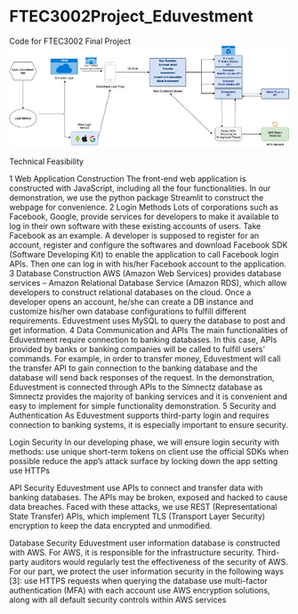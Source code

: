 # FTEC3002Project_Eduvestment
Code for FTEC3002 Final Project
![Image of Infrastracture](https://github.com/XUXiangCUHK/FTEC3002Project_Eduvestment/blob/main/3002ProjectDemo/images/Infrastructure.png)

Technical Feasibility

1 Web Application Construction
The front-end web application is constructed with JavaScript, including all the four functionalities. In our demonstration, we use the python package Streamlit to construct the webpage for convenience.
2 Login Methods
Lots of corporations such as Facebook, Google, provide services for developers to make it available to log in their own software with these existing accounts of users.
Take Facebook as an example. A developer is supposed to register for an account, register and configure the softwares and download Facebook SDK (Software Developing Kit) to enable the application to call Facebook login APIs. Then one can log in with his/her Facebook account to the application.
3 Database Construction
AWS (Amazon Web Services) provides database services – Amazon Relational Database Service (Amazon RDS), which allow developers to construct relational databases on the cloud. Once a developer opens an account, he/she can create a DB instance and customize his/her own database configurations to fulfill different requirements.
Eduvestment uses MySQL to query the database to post and get information.
4 Data Communication and APIs
The main functionalities of Eduvestment require connection to banking databases. In this case, APIs provided by banks or banking companies will be called to fulfill users’ commands. For example, in order to transfer money, Eduvestment will call the transfer API to gain connection to the banking database and the database will send back responses of the request.
In the demonstration, Eduvestment is connected through APIs to the Simnectz database as Simnectz provides the majority of banking services and it is convenient and easy to implement for simple functionality demonstration.
5 Security and Authentication
As Eduvestment supports third-party login and requires connection to banking systems, it is especially important to ensure security.

Login Security
In our developing phase, we will ensure login security with methods: 
use unique short-term tokens on client
use the official SDKs when possible
reduce the app’s attack surface by locking down the app setting
use HTTPs

API Security
Eduvestment use APIs to connect and transfer data with banking databases. The APIs may be broken, exposed and hacked to cause data breaches.
Faced with these attacks, we use REST (Representational State Transfer) APIs, which implement TLS (Transport Layer Security) encryption to keep the data encrypted and unmodified.

Database Security
Eduvestment user information database is constructed with AWS. For AWS, it is responsible for the infrastructure security. Third-party auditors would regularly test the effectiveness of the security of AWS. For our part, we protect the user information security in the following ways [3]:
use HTTPS requests when querying the database
use multi-factor authentication (MFA) with each account
use AWS encryption solutions, along with all default security controls within AWS services
